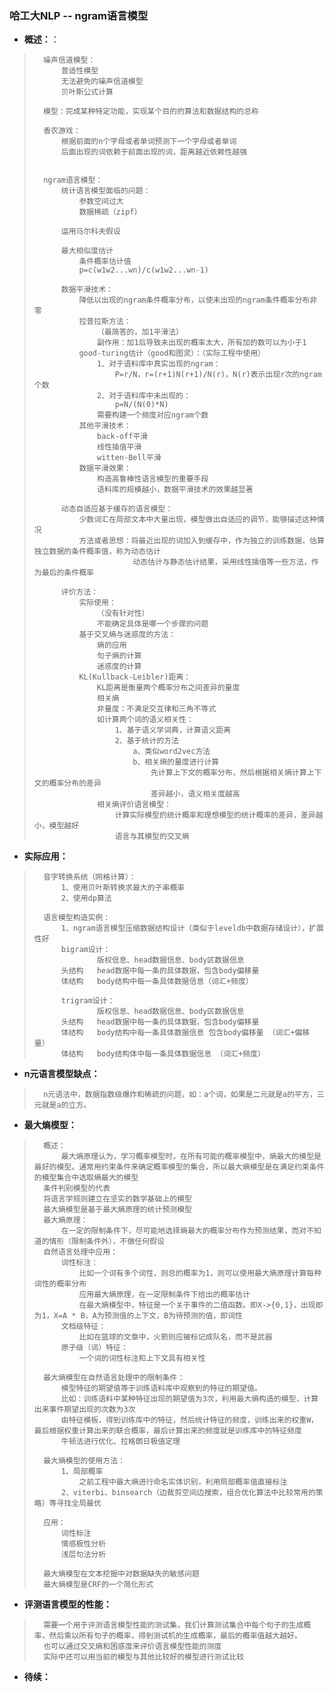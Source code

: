 ### 哈工大NLP -- ngram语言模型
- **概述：**：
>       噪声信道模型：
>           普适性模型
>           无法避免的噪声信道模型
>           贝叶斯公式计算
>
>       模型：完成某种特定功能，实现某个目的的算法和数据结构的总称
>
>       香农游戏：
>           根据前面的n个字母或者单词预测下一个字母或者单词
>           后面出现的词依赖于前面出现的词，距离越近依赖性越强
>
>
>       ngram语言模型：
>           统计语言模型面临的问题：
>               参数空间过大
>               数据稀疏（zipf）
>
>           运用马尔科夫假设
>
>           最大相似度估计
>               条件概率估计值
>               p=c(w1w2...wn)/c(w1w2...wn-1)
>
>           数据平滑技术：
>               降低以出现的ngram条件概率分布，以使未出现的ngram条件概率分布非零
>               拉普拉斯方法：
>                   （最简答的，加1平滑法）
>                   副作用：加1后导致未出现的概率太大，所有加的数可以为小于1
>               good-turing估计（good和图灵）：（实际工程中使用）
>                   1、对于语料库中真实出现的ngram：
>                       P=r/N，r=(r+1)N(r+1)/N(r)，N(r)表示出现r次的ngram个数
>                   2、对于语料库中未出现的：
>                       p=N/(N(0)*N)
>                   需要构建一个频度对应ngram个数
>               其他平滑技术：
>                   back-off平滑
>                   线性插值平滑
>                   witten-Bell平滑
>               数据平滑效果：
>                   构造高鲁棒性语言模型的重要手段
>                   语料库的规模越小，数据平滑技术的效果越显著
>
>           动态自适应基于缓存的语言模型：
>               少数词汇在局部文本中大量出现，模型做出自适应的调节，能够描述这种情况
>               方法或者思想：将最近出现的词加入到缓存中，作为独立的训练数据，估算独立数据的条件概率值，称为动态估计
>                           动态估计与静态估计结果，采用线性插值等一些方法，作为最后的条件概率
>
>           评价方法：
>               实际使用：
>                   （没有针对性）
>                   不能确定具体是哪一个步骤的问题
>               基于交叉熵与迷惑度的方法：
>                   熵的应用
>                   句子熵的计算
>                   迷惑度的计算
>               KL(Kullback-Leibler)距离：
>                   KL距离是衡量两个概率分布之间差异的量度
>                   相关熵
>                   非量度：不满足交互律和三角不等式
>                   如计算两个词的语义相关性：
>                       1、基于语义学词典，计算语义距离
>                       2、基于统计的方法
>                           a、类似word2vec方法
>                           b、相关熵的量度进行计算
>                               先计算上下文的概率分布，然后根据相关熵计算上下文的概率分布的差异
>                               差异越小，语义相关度越高
>                   相关熵评价语言模型：
>                       计算实际模型的统计概率和理想模型的统计概率的差异，差异越小，模型越好
>                       语言与其模型的交叉熵
>

- **实际应用：**
>       音字转换系统（网格计算）：
>           1、使用贝叶斯转换求最大的子串概率
>           2、使用dp算法
>
>       语言模型构造实例：
>           1、ngram语言模型压缩数据结构设计（类似于leveldb中数据存储设计），扩展性好
>           bigram设计：
>                   版权信息、head数据信息、body区数据信息
>           头结构   head数据中每一条的具体数据，包含body偏移量
>           体结构   body结构中每一条具体数据信息（词汇+频度）
>
>           trigram设计：
>                   版权信息、head数据信息、body区数据信息
>           头结构   head数据中每一条的具体数据，包含body偏移量
>           体结构   body结构中每一条具体数据信息 包含body偏移量 （词汇+偏移量）
>           体结构   body结构体中每一条具体数据信息 （词汇+频度）
>

- **n元语言模型缺点：**
>       n元语法中，数据指数级爆炸和稀疏的问题，如：a个词，如果是二元就是a的平方，三元就是a的立方。
>
>
>
>
>
>
>


- **最大熵模型：**
>       概述：
>           最大熵原理认为，学习概率模型时，在所有可能的概率模型中，熵最大的模型是最好的模型。通常用约束条件来确定概率模型的集合，所以最大熵模型是在满足约束条件的模型集合中选取熵最大的模型
>       条件判别模型的代表
>       将语言学规则建立在坚实的数学基础上的模型
>       最大熵模型是基于最大熵原理的统计预测模型
>       最大熵原理：
>           在一定的限制条件下，尽可能地选择熵最大的概率分布作为预测结果，而对不知道的情形（限制条件外），不做任何假设
>       自然语言处理中应用：
>           词性标注：
>               比如一个词有多个词性，则总的概率为1，则可以使用最大熵原理计算每种词性的概率分布
>               应用最大熵原理，在一定限制条件下给出的概率估计
>               在最大熵模型中，特征是一个关于事件的二值函数。即X->{0,1}，出现即为1，X=A * B，A为预测值的上下文，B为待预测的值，即词性
>           文档级特征：
>               比如在篮球的文章中，火箭则应被标记成队名，而不是武器
>           原子级（词）特征：
>               一个词的词性标注和上下文具有相关性
>
>       最大熵模型在自然语言处理中的限制条件：
>           模型特征的期望值等于训练语料库中观察到的特征的期望值。
>           比如：训练语料中某种特征出现的期望值为3次，利用最大熵构造的模型，计算出来事件期望出现的次数为3次
>           由特征模板，得到训练库中的特征，然后统计特征的频度，训练出来的权重W，最后根据权重计算出来的联合概率，最后计算出来的频度就是训练库中的特征频度
>           牛顿法进行优化、拉格朗日极值定理
>
>       最大熵模型的使用方法：
>           1、局部概率
>               之前工程中最大熵进行命名实体识别，利用局部概率值直接标注
>           2、viterbi、binsearch（边裁剪空间边搜索，组合优化算法中比较常用的策略）等寻找全局最优
>
>       应用：
>           词性标注
>           情感极性分析
>           浅层句法分析
>
>       最大熵模型在文本挖掘中对数据缺失的敏感问题
>       最大熵模型是CRF的一个简化形式
>
>
>

- **评测语言模型的性能：**
>       需要一个用于评测语言模型性能的测试集，我们计算测试集合中每个句子的生成概率，然后乘以所有句子的概率，得到测试机的生成概率，最后的概率值越大越好。
>       也可以通过交叉熵和困惑度来评价语言模型性能的测度
>       实际中还可以用当前的模型与其他比较好的模型进行测试比较
>
>
>
>
>
>
>
>
>
>
>
>
>
>
>
>
>
>
>
>

- **待续：**
>
>
>
>
>
>
>
>
>
>
>
>
>
>
>
>
>
>
>
>
>
>
>
>
>
>
>
>
>
>
>
>
>
>
>
>
>
>
>
>
>
>
